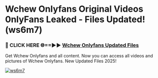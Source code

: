 # Wchew Onlyfans Original Videos 0nlyFans Leaked - Files Updated! (ws6m7)

<h3>🔴 CLICK HERE 🌐==►► <a href="https://tinyurl.com/2m67pmp6" rel="nofollow">Wchew Onlyfans Updated Files</a></h3>

Get Wchew Onlyfans and all content. Now you can access all videos and pictures of Wchew Onlyfans. New Updated Files 2025!

[![ws6m7](https://i.imgur.com/H4QAA4z.gif)](https://tinyurl.com/2m67pmp6)